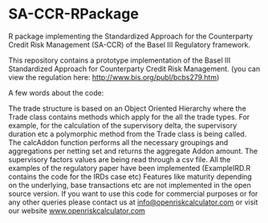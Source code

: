 # SA-CCR-RPackage
R package implementing the Standardized Approach for the Counterparty Credit Risk Management (SA-CCR) of the Basel III Regulatory framework.

This repository contains a prototype implementation of the Basel III Standardized Approach for Counterparty Credit Risk Management. (you can view the regulation here: http://www.bis.org/publ/bcbs279.htm)

A few words about the code:

The trade structure is based on an Object Oriented Hierarchy where the Trade class contains methods which apply for the all the trade types. For example, for the calculation of the supervisory delta, the supervisory duration etc a polymorphic method from the Trade class is being called.
The calcAddon function performs all the necessary groupings and aggregations per netting set and returns the aggregate Addon amount.
The supervisory factors values are being read through a csv file.
All the examples of the regulatory paper have been implemented (ExampleIRD.R contains the code for the IRDs case etc)
Features like maturity depending on the underlying, base transactions etc are not implemented in the open source version.
If you want to use this code for commercial purposes or for any other queries please contact us at info@openriskcalculator.com or visit our website www.openriskcalculator.com
